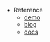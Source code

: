 - Reference
  - [demo](https://github.com/XenoverseUp/graddient)
  - [blog](https://javascript.plainenglish.io/how-to-get-started-with-vanta-js-create-glamorous-and-animated-backgrounds-in-seconds-c2a386516a73)
  - [docs](https://www.vantajs.com/?effect=rings)
